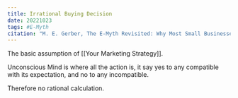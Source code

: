 ```yaml
---
title: Irrational Buying Decision
date: 20221023
tags: #E-Myth
citation: "M. E. Gerber, The E-Myth Revisited: Why Most Small Businesses Don’t Work and What to Do About It. Harper Collins, 2009."
---
```

The basic assumption of [[Your Marketing Strategy]].

Unconscious Mind is where all the action is, it say yes to any compatible with its expectation, and no to any incompatible.

Therefore no rational calculation. 